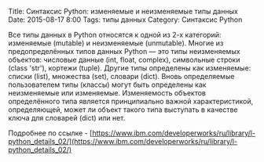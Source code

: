 Title: Синтаксис Python: изменяемые и неизменяемые типы данных
Date: 2015-08-17 8:00
Tags: типы данных
Category: Синтаксис Python 

Все типы данных в Python относятся к одной из 2-х категорий: изменяемые (mutable) и неизменяемые (unmutable). Многие из предопределённых типов данных Python — это типы неизменяемых объектов: числовые данные (int, float, complex), символьные строки (class 'str'), кортежи (tuple). Другие типы определены как изменяемые: списки (list), множества (set), словари (dict). Вновь определяемые пользователем типы (классы) могут быть определены как неизменяемые или изменяемые. Изменяемость объектов определённого типа является принципиально важной характеристикой, определяющей, может ли объект такого типа выступать в качестве ключа для словарей (dict) или нет.

Подробнее по ссылке - [https://www.ibm.com/developerworks/ru/library/l-python_details_02/](https://www.ibm.com/developerworks/ru/library/l-python_details_02/)